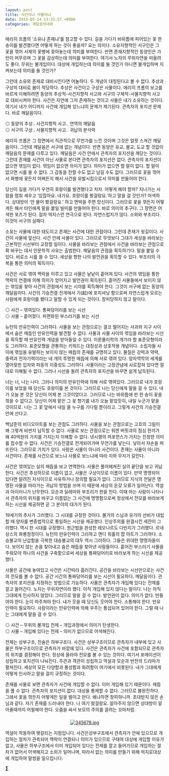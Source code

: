 ```yaml
---
layout: post
title: 사건이냐 사물이냐
date: 2013-05-14 13:32:57 +0900
categories: 깨달음의대화
---
```

에리히 프롬의 ‘소유냐 존재냐’를 참고할 수 있다. 길을 가다가 바위틈에 피어있는 꽃 한 송이를 발견했다면 어떻게 하는 것이 좋을까? 요는 의미다. 소유지향적인 서구인은 그 꽃을 꺾어 서재의 꽃병에 꽂아놓는데 의미를 부여한다. 반면 존재지향적인 동양인은 가만이 머무르며 그 꽃을 감상하는데 의미를 부여한다. 여기서 노자의 무위자연을 떠올려도 좋다. 무위는 불개입이다. 대상에 개입하는데 의미를 둘 것인가 아니면 불개입하며 지켜보는데 의미를 둘 것인가? 


  


그런데 소유와 존재로 대비시킨다면 어눌하다. 두 개념이 대칭된다고 볼 수 없다. 추상과 구상의 대비로 봄이 적당하다. 추상은 사건이고 구상은 사물이다. 에리히 프롬의 보고를 바르게 이해하려면 동양의 추상적-사건지향적 사고와 서구의 구체적-사물지향적 사고로 대비시켜야 한다. 사건은 자연에 그저 존재하는 것이고 사물은 내가 소유하는 것이다. 여기서 내가 어디까지 사건에 개입해 있느냐의 문제가 제기된다. 관측자의 포지션 문제다. 바로 깨달음이다. 


  


◎ 동양의 추상.. 사건지향적 사고.. 연역의 깨달음     
◎ 서구의 구상.. 사물지향적 사고.. 귀납의 분석력 


  


에리히 프롬은 그 장면에서 직관적으로 무언가를 느낀 것이며 그것은 얼핏 스쳐간 깨달음이다. 그런데 깨달음은 서구에 없는 개념이다. 반면 동양은 유교, 불교, 도교 할 것없이 깨달음의 문제를 다루고 있다. 깨달음은 사건 안에서 관측자의 포지션을 깨닫는 것이다. 그런데 존재를 사건이 아닌 사물로 본다면 관측자의 포지션은 없다. 관측자의 포지션이 없으면 엮임이 없다. 엮임이 없으면 의미가 없다. 의미가 없으면 할 말이 없다. 할 말이 없으면 시를 쓸 수 없다. 그 감동을 전할 수도 없고 남길 수도 없다. 그러므로 꽃을 꺾어서 화병에 꽃든지 어쩌든지 해서 사건을 유발시킴으로서 의미를 만들어야 한다. 


  


당신이 길을 가다가 우연히 호랑이를 발견했다고 치자. 어떻게 해야 할까? 지나가는 사람을 멈춰 세우고 ‘있잖아요. 내가요. 호랑이를 봤걸랑요.’하고 말을 걸 것인가? 어색하다. 상대방이 ‘안 물어 봤걸랑요.’ 하고 면박을 주면 망신이다. 그러므로 꽃을 꺾든지 어떻게든 해서 타인에게 말을 붙일 빌미를 만들어야 한다. 바로 의미의 추구다. 그 장면은 어색한 포즈가 된다. 점차 억지스런 연극으로 된다. 자연스럽지가 않다. 소외와 부조리다. 이것이 서구의 실패다. 


  


소유는 사물에 대한 태도이고 존재는 사건에 대한 관점이다. 그런데 존재가 윗길이다. 사건이 사물에 앞선다. 사건 안에 사물이 있다. 그러므로 무엇보다 그대가 세상을 바라보는 근본적인 시선부터 교정할 일이다. 사물을 바라보는 관점에서 사건을 바라보는 관점으로 확 바꾸는 데서 인문학적 사유는 출범한다. 깨달음의 관점을 획득하기다. 말을 붙일 수 있다. 비로소 시를 쓸 수 있다. 세상을 향한 나의 발언권을 획득할 수 있다. 부조리의 극복을 통한 의미의 획득이다. 


  


사건은 서로 엮여 맥락을 이루고 있고 사물은 낱낱이 흩어져 있다. 사건의 엮임을 통한 맥락의 연결에 의해 의미가 얻어지고 발언권이 획득된다. 흩어진 사물들에서 보이지 않는 엮임을 찾아 사건의 관점에서 보는 시야를 획득해야 한다. 그것이 서구에 없는 동양의 깨달음이다. 사건의 기승전결 전개에서 기(起)에 포지셔닝 함으로써 자연스럽게 모르는 사람에게 호랑이를 봤다고 말할 수 있게 되는 것이다. 창피당하지 않고 말이다. 


  


◎ 사건 – 엮여있다. 통짜덩어리를 보는 시선     
◎ 사물 – 흩어졌다. 파편화된 부스러기를 보는 시선 


  


뉴턴의 만유인력이 그러하다. 사물을 보는 관점으로는 결코 떨어지는 사과와 지구 사이에서 숨은 매듭인 만유인력을 발견할 수 없다. 사물과 사물 사이의 엮임을 바라보는 시선을 획득할 때 만유인력 개념을 받아들일 수 있다. 이론물리학의 개가라 할 표준모형이라도 그러하다. 표준모형을 관통하는 키워드는 대칭성과 상호작용 개념이다. 소립자들 사이에 엮임을 유발하는 보이지 않는 매듭의 존재를 규명하고 있다. 물질은 강력과 약력, 중력과 전자기력이라는 네 개의 투명한 매듭에 의해 서로 엮여 있다. 양자역학의 세계를 열어젖힌 입자와 파동의 이중성도 그러하다. 사물이라는 고정관념에 사로잡혀 있다면 절대로 이해될 수 없다. 그러나 시선을 돌려 관측자의 포지션을 바꾸면 쉽게 납득된다. 


  


너는 너, 나는 나다. 그러나 의미의 만유인력에 의해 서로 엮여있다. 그러므로 내가 호랑이를 보았을 때 당신도 호랑이를 본 것이다. 그러므로 나는 당신에게 말을 걸 수 있다. 내가 오늘 본 것은 당신이 어제 본 그것이었다고. 그러므로 나는 바위틈에 핀 한 송이 꽃을 꺾을 수 없다고. 당신이 어제 맡은 그 꽃 향기를 내가 오늘 맡았듯이, 내일 누군가 맡을 것이므로. 나는 그 꽃 앞에서 내일 올 누구를 기다릴 뿐이라고. 그렇게 사건의 기승전결 안에 선다고. 


  


백남준의 비디오아트를 보는 관점도 그러하다. 사물을 보는 관점으로는 고흐의 그림이 왜 그렇게 비싼지 납득할 수 없다. 사물로 보는 관점으로는 워렌 버핏과의 점심 한끼가 왜 40억원의 가치를 가지는지 이해할 수 없다. 낸시랭의 퍼포먼스가 가지는 진정한 의미를 접수할 수 없다. 사건은 기승전결로 전개되어가며 무언가를 낳는다. 낳아서 자손을 퍼뜨린다. 그러므로 가치가 있다. 사랑은 사물이 아니라 사건이다. 존재는 사물이 아니라 사건이다. 존재를 사건으로 보느냐 사물로 보느냐에 따라 지와 무지가 갈린다. 


  


사건은 엮여있는 실의 매듭을 보고 연역한다. 사물은 풀어헤쳐진 실의 끝단을 보고 귀납한다. 사건은 추상하므로 이름이 없고, 사물은 구상이므로 이름이 있다. 만약 명명되어 있다면 알려진 지식이므로 사유하거나 창의할 필요가 없다. 그러므로 지식의 전달은 명명된 사물을 따라가는 귀납의 방법을 쓰며 이 때문에 세상의 온갖 오류가 일어난다. 역설과 아이러니가 난무한다. 모순과 딜레마와 부조리가 판을 친다. 이때 아는 사람이 나타나서 관측자의 위치를 바꾸고 이름없는 그 사건에 명명함으로써 정상에서 전모를 바라보게 하는 시선을 제공하면 곧 그 분야의 대가가 된다.


  


19세기의 추사가 그러했다. 그 시대를 규정한 것이다. 불가의 스님과 유가의 선비가 대립할 때 양자를 변증법적으로 통일하는 시선을 제공했다. 인상주의를 완결시킨 세잔이 그러했다. 역시 한 시대를 규정했다. 원근법을 완성한 레오나르도 다빈치가 그러했다. 르네상스의 화룡점정이다. 뉴턴의 만유인력이 그러하고 앤디 워홀의 팝 아트가 그러하다. 소승불교의 난삽함을 극복한 대승불교의 대두 역시 그러하다. 그들은 위대한 명명자들이다. 보이지 않는 손을 찾아내고 숨은 매듭을 찾아낸 사람들이다. 흩어진 부스러기 사물을 주워모아 하나의 사건을 구축함으로써 세상을 통짜덩어리로 바라보게 하는 시선을 제공했다. 


  


사물은 공간에 놓여있고 사건은 시간따라 흘러간다. 공간을 바라보는 시선만으로는 사건의 전모를 볼 수 없다. 공간 시간의 통짜덩어리를 보는 시선이 필요하다. 깨달음이다. 관측자의 포지션을 지정하는 방법으로 가능하다. 사물은 관측자가 개입해 있다는 전제를 깔고 들어간다. 노자는 무위자연이라 했다. 아직 개입해 있지 않다는 말이다. 나는 아직 그대에게 인사하지 않았다. 그러므로 말을 걸 수 없다. 발언권이 없다. 의미가 없다. 만들어야 한다. 눈이 마주쳐야 한다. 내가 웃을 때 당신도 웃어야 한다. 소통해야 한다. 만유인력이 필요하다. 사랑이라는 만유인력에 의해 우주는 통섭되어 있어야 한다. 그럴 때 나는 그대에게 말을 걸 수 있다.


  


◎ 사건 – 무위의 불개입 전제 – 개입과정에서 의미가 탄생한다.     
◎ 사물 – 개입해 있다는 전제 – 의미가 없으므로 어색해진다. 


  


전제는 상부구조, 진술은 하부구조다. 사건은 상부구조이므로 관측자가 내부에 있고 사물은 하부구조이므로 관측자가 바깥에 있다. 사건은 관측자가 사건에 포함되므로 관측자의 위치를 결정해야 한다. 정상에 올라야 전모를 볼 수 있는 것이다. 여기서 포메이션이 성립하고 포지션이 나눠진다. 주관과 객관이 성립하고 역설과 모순과 반전의 드라마가 펼쳐진다. 세상의 모든 다양함과 풍성함과 화려함이 여기에서 비롯된다. 내가 그대에게 어떻게 인사하고 말을 걸지 규정하는 것이다. 


  


존재를 사물로 보면 관측자가 사건에 개입할 수 없다. 이미 개입해 있기 때문이다. 매듭을 풀 수 없다. 관측자의 포지션이 없다. 대상을 통제할 수 없다. 그러므로 불완전하다. 그래서 꽃을 꺾든지 어떻게든 일을 벌이고 만다. 왜냐하면 창피하니까. 초대받지 않은 손님과 같다. 자기 존재를 드러내야 한다. 나 여기 왔걸랑요. 알아주지 않으면 상대방이 알아줄때까지 어필해야 한다. 오줌을 싸서 보모의 주의를 끌려는 꼬마처럼. 



 ###


  




<p align="center">
  <a href="?mid=DonOh"><img alt="345678.jpg" src="assets/attach/images/198/727/315/55.JPG" /> <br /></a> 
  
  <p>
  </p> 역설이 작동하여 헷갈리는 지점입니다. 사건은상부구조에서 관측자가 안에 있으므로 개입하는 절차가 관측되어 맥락이 연결되니 의미가 있으므로 구태여 대상에 개입할 이유가 없고, 사물은 하부구조에서 이미 개입되어 있다는 전제를 깔고 들어가므로 개입하는 절차가 없어서 어색해지고 소외가 일어나며, 따라서 없는 의미를 만들기 위해 억지로대상에 개입하여 말썽을 일으킵니다. 
  
  <p>
  </p>
  
  <p>
    <b>∑</b> <br /><br />
  </p>
  
  <p>
  </p>
  
  <p>
  </p>
  
  <p>
  </p>
  
  <p>
  </p>
  
  <p>
  </p>
  
  <p>
  </p>
  
  <p>
  </p>
</p>
